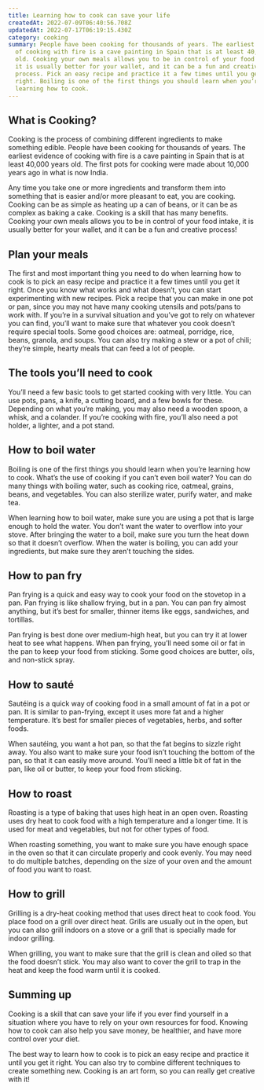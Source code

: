 ```yaml
---
title: Learning how to cook can save your life
createdAt: 2022-07-09T06:40:56.708Z
updatedAt: 2022-07-17T06:19:15.430Z
category: cooking
summary: People have been cooking for thousands of years. The earliest evidence
  of cooking with fire is a cave painting in Spain that is at least 40,000 years
  old. Cooking your own meals allows you to be in control of your food intake,
  it is usually better for your wallet, and it can be a fun and creative
  process. Pick an easy recipe and practice it a few times until you get it
  right. Boiling is one of the first things you should learn when you’re
  learning how to cook.
---
```


## What is Cooking?

Cooking is the process of combining different ingredients to make something edible. People have been cooking for thousands of years. The earliest evidence of cooking with fire is a cave painting in Spain that is at least 40,000 years old. The first pots for cooking were made about 10,000 years ago in what is now India.

Any time you take one or more ingredients and transform them into something that is easier and/or more pleasant to eat, you are cooking. Cooking can be as simple as heating up a can of beans, or it can be as complex as baking a cake. Cooking is a skill that has many benefits. Cooking your own meals allows you to be in control of your food intake, it is usually better for your wallet, and it can be a fun and creative process!

## Plan your meals

The first and most important thing you need to do when learning how to cook is to pick an easy recipe and practice it a few times until you get it right. Once you know what works and what doesn’t, you can start experimenting with new recipes. Pick a recipe that you can make in one pot or pan, since you may not have many cooking utensils and pots/pans to work with.
If you’re in a survival situation and you’ve got to rely on whatever you can find, you’ll want to make sure that whatever you cook doesn’t require special tools. Some good choices are: oatmeal, porridge, rice, beans, granola, and soups. You can also try making a stew or a pot of chili; they’re simple, hearty meals that can feed a lot of people.

## The tools you’ll need to cook

You’ll need a few basic tools to get started cooking with very little. You can use pots, pans, a knife, a cutting board, and a few bowls for these.
Depending on what you’re making, you may also need a wooden spoon, a whisk, and a colander. If you’re cooking with fire, you’ll also need a pot holder, a lighter, and a pot stand.

## How to boil water

Boiling is one of the first things you should learn when you’re learning how to cook. What’s the use of cooking if you can’t even boil water? You can do many things with boiling water, such as cooking rice, oatmeal, grains, beans, and vegetables. You can also sterilize water, purify water, and make tea.

When learning how to boil water, make sure you are using a pot that is large enough to hold the water. You don’t want the water to overflow into your stove. After bringing the water to a boil, make sure you turn the heat down so that it doesn’t overflow. When the water is boiling, you can add your ingredients, but make sure they aren’t touching the sides.

## How to pan fry

Pan frying is a quick and easy way to cook your food on the stovetop in a pan. Pan frying is like shallow frying, but in a pan. You can pan fry almost anything, but it’s best for smaller, thinner items like eggs, sandwiches, and tortillas. 

Pan frying is best done over medium-high heat, but you can try it at lower heat to see what happens. When pan frying, you’ll need some oil or fat in the pan to keep your food from sticking. Some good choices are butter, oils, and non-stick spray.

## How to sauté

Sautéing is a quick way of cooking food in a small amount of fat in a pot or pan. It is similar to pan-frying, except it uses more fat and a higher temperature. It’s best for smaller pieces of vegetables, herbs, and softer foods.

When sautéing, you want a hot pan, so that the fat begins to sizzle right away. You also want to make sure your food isn’t touching the bottom of the pan, so that it can easily move around. You’ll need a little bit of fat in the pan, like oil or butter, to keep your food from sticking.

## How to roast

Roasting is a type of baking that uses high heat in an open oven. Roasting uses dry heat to cook food with a high temperature and a longer time. It is used for meat and vegetables, but not for other types of food.

When roasting something, you want to make sure you have enough space in the oven so that it can circulate properly and cook evenly. You may need to do multiple batches, depending on the size of your oven and the amount of food you want to roast.

## How to grill

Grilling is a dry-heat cooking method that uses direct heat to cook food. You place food on a grill over direct heat. Grills are usually out in the open, but you can also grill indoors on a stove or a grill that is specially made for indoor grilling.

When grilling, you want to make sure that the grill is clean and oiled so that the food doesn’t stick. You may also want to cover the grill to trap in the heat and keep the food warm until it is cooked.

## Summing up

Cooking is a skill that can save your life if you ever find yourself in a situation where you have to rely on your own resources for food. Knowing how to cook can also help you save money, be healthier, and have more control over your diet.

The best way to learn how to cook is to pick an easy recipe and practice it until you get it right. You can also try to combine different techniques to create something new. Cooking is an art form, so you can really get creative with it!
